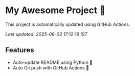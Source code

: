 # My Awesome Project 🚀

This project is automatically updated using GitHub Actions.

_Last updated: 2025-08-02 17:12:19 IST_

## Features
- Auto-update README using Python 🐍
- Auto Git push with GitHub Actions 🤖
